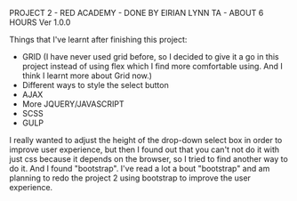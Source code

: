 PROJECT 2 - RED ACADEMY - DONE BY EIRIAN LYNN TA - ABOUT 6 HOURS
Ver 1.0.0


Things that I've learnt after finishing this project:

- GRID (I have never used grid before, so I decided to give it a go in this project instead of using flex which I find more comfortable using. And I think I learnt more about Grid now.)
- Different ways to style the select button
- AJAX
- More JQUERY/JAVASCRIPT
- SCSS
- GULP

I really wanted to adjust the height of the drop-down select box in order to improve user experience, but then I found out that you can't not do it with just css because it depends on the browser, so I tried to find another way to do it. And I found "bootstrap". I've read a lot a bout "bootstrap" and am planning to redo the project 2 using bootstrap to improve the user experience.
